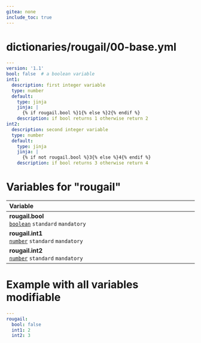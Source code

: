 ```yaml
---
gitea: none
include_toc: true
---
```

# dictionaries/rougail/00-base.yml

```yaml
---
version: '1.1'
bool: false  # a boolean variable
int1:
  description: first integer variable
  type: number
  default:
    type: jinja
    jinja: |
      {% if rougail.bool %}1{% else %}2{% endif %}
    description: if bool returns 1 otherwise return 2
int2:
  description: second integer variable
  type: number
  default:
    type: jinja
    jinja: |
      {% if not rougail.bool %}3{% else %}4{% endif %}
    description: if bool returns 3 otherwise return 4
```
# Variables for "rougail"

| Variable&nbsp;&nbsp;&nbsp;&nbsp;&nbsp;&nbsp;&nbsp;&nbsp;&nbsp;&nbsp;&nbsp;&nbsp;&nbsp;&nbsp;&nbsp;&nbsp;&nbsp;&nbsp;&nbsp;&nbsp;&nbsp;&nbsp;&nbsp;&nbsp;&nbsp;&nbsp;&nbsp;&nbsp;&nbsp;&nbsp;&nbsp;&nbsp;&nbsp;&nbsp;&nbsp;&nbsp;&nbsp;&nbsp;&nbsp;&nbsp;&nbsp;&nbsp;&nbsp;&nbsp;&nbsp;&nbsp;&nbsp;&nbsp;&nbsp;&nbsp;&nbsp;&nbsp;&nbsp;&nbsp;&nbsp;&nbsp;&nbsp;&nbsp;&nbsp;&nbsp;&nbsp;&nbsp;&nbsp;&nbsp;&nbsp;&nbsp;&nbsp;&nbsp;&nbsp;&nbsp;&nbsp;&nbsp;&nbsp;&nbsp;&nbsp;&nbsp;&nbsp;&nbsp;&nbsp;&nbsp;&nbsp;&nbsp;&nbsp;&nbsp;&nbsp;&nbsp;&nbsp;&nbsp;&nbsp;&nbsp;&nbsp;&nbsp;&nbsp;&nbsp;&nbsp;&nbsp;&nbsp;&nbsp;   | Description&nbsp;&nbsp;&nbsp;&nbsp;&nbsp;&nbsp;&nbsp;&nbsp;&nbsp;&nbsp;&nbsp;&nbsp;&nbsp;&nbsp;&nbsp;&nbsp;&nbsp;&nbsp;&nbsp;&nbsp;&nbsp;&nbsp;&nbsp;&nbsp;&nbsp;&nbsp;&nbsp;&nbsp;&nbsp;&nbsp;&nbsp;&nbsp;&nbsp;&nbsp;&nbsp;&nbsp;&nbsp;&nbsp;&nbsp;&nbsp;&nbsp;&nbsp;&nbsp;&nbsp;&nbsp;&nbsp;&nbsp;&nbsp;&nbsp;&nbsp;&nbsp;&nbsp;&nbsp;&nbsp;&nbsp;&nbsp;&nbsp;&nbsp;&nbsp;&nbsp;&nbsp;&nbsp;&nbsp;&nbsp;&nbsp;&nbsp;&nbsp;&nbsp;&nbsp;&nbsp;&nbsp;&nbsp;&nbsp;&nbsp;&nbsp;&nbsp;&nbsp;&nbsp;&nbsp;&nbsp;&nbsp;&nbsp;&nbsp;&nbsp;&nbsp;&nbsp;&nbsp;&nbsp;&nbsp;&nbsp;&nbsp;&nbsp;&nbsp;&nbsp;&nbsp;   |
|------------------------------------------------------------------------------------------------------------------------------------------------------------------------------------------------------------------------------------------------------------------------------------------------------------------------------------------------------------------------------------------------------------------------------------------------------------------------------------------------------------------------------------------------------------------------------------------------------------------------|---------------------------------------------------------------------------------------------------------------------------------------------------------------------------------------------------------------------------------------------------------------------------------------------------------------------------------------------------------------------------------------------------------------------------------------------------------------------------------------------------------------------------------------------------------------------------------------------------------|
| **rougail.bool**<br/>[`boolean`](https://rougail.readthedocs.io/en/latest/variable.html#variables-types) `standard` `mandatory`                                                                                                                                                                                                                                                                                                                                                                                                                                                                                        | A boolean variable.<br/>**Default**: False                                                                                                                                                                                                                                                                                                                                                                                                                                                                                                                                                              |
| **rougail.int1**<br/>[`number`](https://rougail.readthedocs.io/en/latest/variable.html#variables-types) `standard` `mandatory`                                                                                                                                                                                                                                                                                                                                                                                                                                                                                         | First integer variable.<br/>**Default**: if bool returns 1 otherwise return 2.                                                                                                                                                                                                                                                                                                                                                                                                                                                                                                                          |
| **rougail.int2**<br/>[`number`](https://rougail.readthedocs.io/en/latest/variable.html#variables-types) `standard` `mandatory`                                                                                                                                                                                                                                                                                                                                                                                                                                                                                         | Second integer variable.<br/>**Default**: if bool returns 3 otherwise return 4.                                                                                                                                                                                                                                                                                                                                                                                                                                                                                                                         |


# Example with all variables modifiable

```yaml
---
rougail:
  bool: false
  int1: 2
  int2: 3
```
